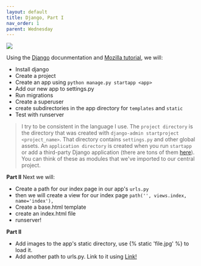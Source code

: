 ```yaml
---
layout: default
title: Django, Part I 
nav_order: 1
parent: Wednesday 
---
```


![](https://www.marc-richter.info/wp-content/uploads/2018/08/Django_Pony-632x208.png)


Using the [Django](https://docs.djangoproject.com/en/2.2/) docunmentation and [Mozilla tutorial](https://developer.mozilla.org/en-US/docs/Learn/Server-side/Django/Tutorial_local_library_website), we will:
- Install django 
- Create a project
- Create an app using `python manage.py startapp <app>`
- Add our new app to settings.py
- Run migrations 
- Create a superuser
- create subdirectories in the app directory for `templates` and `static`
- Test with runserver

> I try to be consistent in the language I use.  The `project directory` is the directory that was created with `django-admin startproject <project_name>`.  That directory contains `settings.py` and other global assets.  An `application directory` is created when you run `startapp` or add a third-party Django application (there are tons of them [here](https://djangopackages.org/)).  You can think of these as modules that we've imported to our central project. 
  

**Part II**
Next we will:
- Create a path for our index page in our app's `urls.py`
- then we will create a view for our index page `path('', views.index, name='index'),`
- Create a base.html template
- create an index.html file
- runserver!

**Part II**
- Add images to the app's static directory, use {% static 'file.jpg' %} to load it. 
- Add another path to urls.py.  Link to it using <a href="{% url 'path_name' %}">Link!</a>


